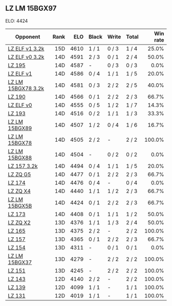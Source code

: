 ## LZ LM 15BGX97 ##

ELO: 4424

Opponent | Rank | ELO | Black | Write | Total | Win rate
---------|-----:|----:|-------|-------|-------|-------:
[LZ ELF v1 3.2k](LZ%20ELF%20v1%203.2k.md) | 15D | 4610 | 1 / 1 | 0 / 3 | 1 / 4 | 25.0%
[LZ ELF v0 3.2k](LZ%20ELF%20v0%203.2k.md) | 14D | 4591 | 2 / 3 | 0 / 1 | 2 / 4 | 50.0%
[LZ 195](LZ%20195.md) | 14D | 4587 | - | 0 / 3 | 0 / 3 | 0.0%
[LZ ELF v1](LZ%20ELF%20v1.md) | 14D | 4586 | 0 / 4 | 1 / 1 | 1 / 5 | 20.0%
[LZ LM 15BGX78 3.2k](LZ%20LM%2015BGX78%203.2k.md) | 14D | 4581 | 0 / 3 | 2 / 2 | 2 / 5 | 40.0%
[LZ 190](LZ%20190.md) | 14D | 4566 | 0 / 1 | 2 / 2 | 2 / 3 | 66.7%
[LZ ELF v0](LZ%20ELF%20v0.md) | 14D | 4555 | 0 / 5 | 1 / 2 | 1 / 7 | 14.3%
[LZ 193](LZ%20193.md) | 14D | 4516 | 0 / 2 | 1 / 1 | 1 / 3 | 33.3%
[LZ LM 15BGX89](LZ%20LM%2015BGX89.md) | 14D | 4507 | 1 / 2 | 0 / 4 | 1 / 6 | 16.7%
[LZ LM 15BGX78](LZ%20LM%2015BGX78.md) | 14D | 4505 | 2 / 2 | - | 2 / 2 | 100.0%
[LZ LM 15BGX88](LZ%20LM%2015BGX88.md) | 14D | 4504 | - | 0 / 2 | 0 / 2 | 0.0%
[LZ 157 3.2k](LZ%20157%203.2k.md) | 14D | 4494 | 0 / 4 | 1 / 1 | 1 / 5 | 20.0%
[LZ ZQ G5](LZ%20ZQ%20G5.md) | 14D | 4477 | 0 / 1 | 2 / 2 | 2 / 3 | 66.7%
[LZ 174](LZ%20174.md) | 14D | 4476 | 0 / 4 | - | 0 / 4 | 0.0%
[LZ ZQ X4](LZ%20ZQ%20X4.md) | 14D | 4440 | 1 / 1 | 1 / 2 | 2 / 3 | 66.7%
[LZ LM 15BGX5B](LZ%20LM%2015BGX5B.md) | 14D | 4424 | 0 / 1 | 2 / 2 | 2 / 3 | 66.7%
[LZ 173](LZ%20173.md) | 14D | 4408 | 0 / 1 | 1 / 1 | 1 / 2 | 50.0%
[LZ ZQ X2](LZ%20ZQ%20X2.md) | 13D | 4376 | 1 / 1 | 1 / 3 | 2 / 4 | 50.0%
[LZ 165](LZ%20165.md) | 13D | 4375 | 2 / 2 | - | 2 / 2 | 100.0%
[LZ 157](LZ%20157.md) | 13D | 4365 | 0 / 1 | 2 / 2 | 2 / 3 | 66.7%
[LZ 154](LZ%20154.md) | 13D | 4311 | - | 0 / 1 | 0 / 1 | 0.0%
[LZ LM 15BGX37](LZ%20LM%2015BGX37.md) | 13D | 4279 | - | 2 / 2 | 2 / 2 | 100.0%
[LZ 151](LZ%20151.md) | 13D | 4245 | - | 2 / 2 | 2 / 2 | 100.0%
[LZ 143](LZ%20143.md) | 12D | 4140 | 2 / 2 | - | 2 / 2 | 100.0%
[LZ 139](LZ%20139.md) | 12D | 4099 | 1 / 1 | - | 1 / 1 | 100.0%
[LZ 131](LZ%20131.md) | 12D | 4019 | 1 / 1 | - | 1 / 1 | 100.0%
